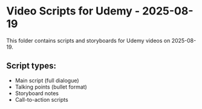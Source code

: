 # Video Scripts for Udemy - 2025-08-19

This folder contains scripts and storyboards for Udemy videos on 2025-08-19.

## Script types:
- Main script (full dialogue)
- Talking points (bullet format)
- Storyboard notes
- Call-to-action scripts
